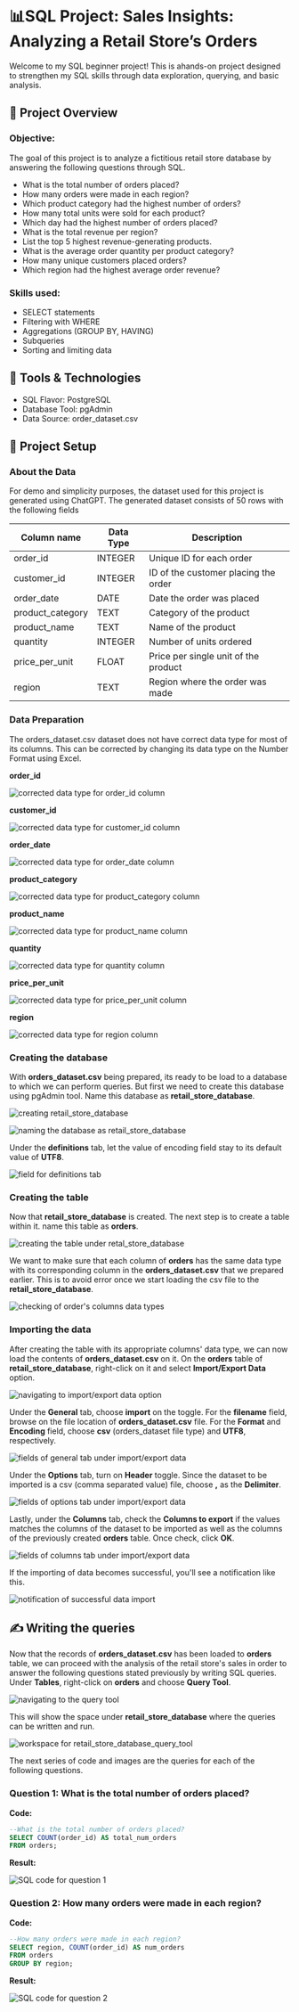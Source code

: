# 📊SQL Project: Sales Insights: Analyzing a Retail Store’s Orders
Welcome to my SQL beginner project! This is ahands-on project designed to strengthen my SQL skills through data exploration, querying, and basic analysis.
## 📁 Project Overview
### Objective:

The goal of this project is to analyze a fictitious retail store database by answering the following questions through SQL.
- What is the total number of orders placed?
- How many orders were made in each region?
- Which product category had the highest number of orders?
- How many total units were sold for each product?
- Which day had the highest number of orders placed?
- What is the total revenue per region?
- List the top 5 highest revenue-generating products.
- What is the average order quantity per product category?
- How many unique customers placed orders?
- Which region had the highest average order revenue?

### Skills used:

- SELECT statements
- Filtering with WHERE
- Aggregations (GROUP BY, HAVING)
- Subqueries
- Sorting and limiting data

## 🧰 Tools & Technologies

- SQL Flavor: PostgreSQL
- Database Tool: pgAdmin
- Data Source: order_dataset.csv

## 🔨 Project Setup
### About the Data
For demo and simplicity purposes, the dataset used for this project is generated using ChatGPT. The generated dataset consists of 50 rows with the following fields

| Column name | Data Type | Description |
|--------|--------|--------|
| order_id | INTEGER | Unique ID for each order |
| customer_id | INTEGER | ID of the customer placing the order |
| order_date |	DATE |	Date the order was placed |
| product_category | TEXT | Category of the product |
| product_name | TEXT |	Name of the product |
| quantity | INTEGER | Number of units ordered |
| price_per_unit | FLOAT | Price per single unit of the product |
| region | TEXT | Region where the order was made |

### Data Preparation
The orders_dataset.csv dataset does not have correct data type for most of its columns. This can be corrected by changing its data type on the Number Format using Excel.

**order_id**

![corrected data type for order_id column](images/datatype1.png)

**customer_id**

![corrected data type for customer_id column](images/datatype2.png)

**order_date**

![corrected data type for order_date column](images/datatype3.png)

**product_category**

![corrected data type for product_category column](images/datatype4.png)

**product_name**

![corrected data type for product_name column](images/datatype5.png)

**quantity**

![corrected data type for quantity column](images/datatype6.png)

**price_per_unit**

![corrected data type for price_per_unit column](images/datatype7.png)

**region**

![corrected data type for region column](images/datatype8.png)

### Creating the database

With **orders_dataset.csv** being prepared, its ready to be load to a database to which we can perform queries. But first we need to create this database using pgAdmin tool. Name this database as **retail_store_database**.

![creating retail_store_database](images/order_database_creation.png)

![naming the database as retail_store_database](images/order_database_name.png)

Under the **definitions** tab, let the value of encoding field stay to its default value of **UTF8**.

![field for definitions tab](images/order_database_encoding.png)

### Creating the table

Now that **retail_store_database** is created. The next step is to create a table within it. name this table as **orders**.

![creating the table under retal_store_database](images/orders_table_creation.png)

We want to make sure that each column of **orders** has the same data type with its corresponding column in the **orders_dataset.csv** that we prepared earlier. This is to avoid error once we start loading the csv file to the **retail_store_database**.

![checking of order's columns data types](images/orders_table_properties.png)


### Importing the data

After creating the table with its appropriate columns' data type, we can now load the contents of **orders_dataset.csv** on it. On the **orders** table of **retail_store_database**, right-click on it and select **Import/Export Data** option.

![navigating to import/export data option](images/importing_data.png)

Under the **General** tab, choose **import** on the toggle. For the **filename** field, browse on the file location of **orders_dataset.csv** file. For the **Format** and **Encoding** field, choose **csv** (orders_dataset file type) and **UTF8**, respectively.

![fields of general tab under import/export data](images/import_export_data_general.png)

Under the **Options** tab, turn on **Header** toggle. Since the dataset to be imported  is a csv (comma separated value) file, choose **,** as the **Delimiter**.

![fields of options tab under import/export data](images/import_export_data_options.png)

Lastly, under the **Columns** tab, check the **Columns to export** if the values matches the columns of the dataset to be imported as well as the columns of the previously created **orders** table. Once check, click **OK**. 

![fields of columns tab under import/export data](images/import_export_data_columns.png)

If the importing of data becomes successful, you'll see a notification like this.

![notification of successful data import](images/import_data_successful.png)

## ✍️ Writing the queries

Now that the records of **orders_dataset.csv** has been loaded to **orders** table, we can proceed with the analysis of the retail store's sales in order to answer the following questions stated previously by writing SQL queries. Under **Tables**, right-click on **orders** and choose **Query Tool**. 

![navigating to the query tool](images/order_table_query_tool.png)

This will show the space under **retail_store_database** where the queries can be written and run.

![workspace for retail_store_database_query_tool](images/retail_store_database_query_tool.png)

The next series of code and images are the queries for each of the following questions.

### Question 1: What is the total number of orders placed?

**Code:**

```sql
--What is the total number of orders placed?
SELECT COUNT(order_id) AS total_num_orders
FROM orders;
```

**Result:**

![SQL code for question 1](images/q1_query.png)

### Question 2: How many orders were made in each region?

**Code:**

```sql
--How many orders were made in each region?
SELECT region, COUNT(order_id) AS num_orders
FROM orders
GROUP BY region;
```

**Result:**

![SQL code for question 2](images/q2_query.png)






